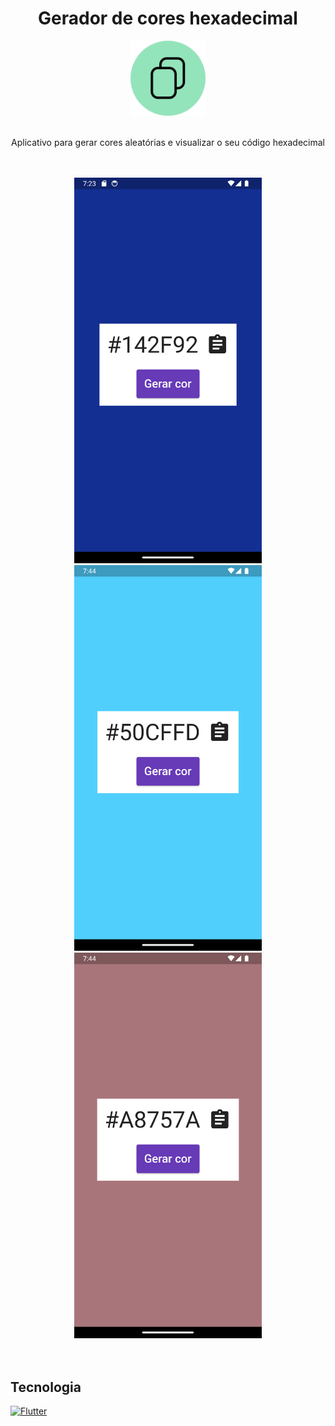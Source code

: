 <h1 align="center">Gerador de cores hexadecimal</h1>

<div align="center">
  <img 
       src="https://github.com/pedropfsf/generator_hexadecimal_code/blob/master/assets/logo.png" 
       alt="Icon app"
       width="120px"
       height="120px"
  />
</div>
<br/>
<p align="center">Aplicativo para gerar cores aleatórias e visualizar o seu código hexadecimal</p>

<br/>
<br/>
<div align="center">
  <img
       src="https://github.com/pedropfsf/generator_hexadecimal_code/blob/master/assets/screenshot1.png"
       alt="Screenshot"
       width="300px"
   />
   <img
       src="https://github.com/pedropfsf/generator_hexadecimal_code/blob/master/assets/screenshot2.png"
       alt="Screenshot"
       width="300px"
   />
   <img
       src="https://github.com/pedropfsf/generator_hexadecimal_code/blob/master/assets/screenshot3.png"
       alt="Screenshot"
       width="300px"
   />
</div>

<br/>
<br/>
  
## Tecnologia
<a href="https://flutter.dev/" target="_black">
  <img src="https://cdn.jsdelivr.net/gh/devicons/devicon/icons/flutter/flutter-original.svg" width="50px" alt="Flutter" title="Flutter" />          
</a>
